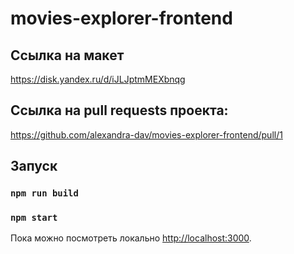 # movies-explorer-frontend

## Ссылка на макет
https://disk.yandex.ru/d/iJLJptmMEXbnqg
## Ссылка на pull requests проекта: 
https://github.com/alexandra-dav/movies-explorer-frontend/pull/1
## Запуск

### `npm run build`
### `npm start`

Пока можно посмотреть локально [http://localhost:3000](http://localhost:3000).